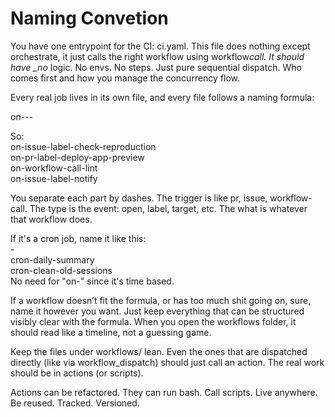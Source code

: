 # Naming Convetion

You have one entrypoint for the CI: ci.yaml. This file does nothing except orchestrate, it just calls the right workflow using workflow*call. It should have \_no* logic. No envs. No steps. Just pure sequential dispatch. Who comes first and how you manage the concurrency flow.

Every real job lives in its own file, and every file follows a naming formula:

on-<trigger>-<type>-<what>

So:  
on-issue-label-check-reproduction  
on-pr-label-deploy-app-preview  
on-workflow-call-lint  
on-issue-label-notify

You separate each part by dashes. The trigger is like pr, issue, workflow-call. The type is the event: open, label, target, etc. The what is whatever that workflow does.

If it's a cron job, name it like this:  
<cron>-<what>  
cron-daily-summary  
cron-clean-old-sessions  
No need for "on-" since it's time based.

If a workflow doesn’t fit the formula, or has too much shit going on, sure, name it however you want. Just keep everything that can be structured visibly clear with the formula. When you open the workflows folder, it should read like a timeline, not a guessing game.

Keep the files under workflows/ lean. Even the ones that are dispatched directly (like via workflow_dispatch) should just call an action. The real work should be in actions (or scripts).

Actions can be refactored. They can run bash. Call scripts. Live anywhere. Be reused. Tracked. Versioned.

